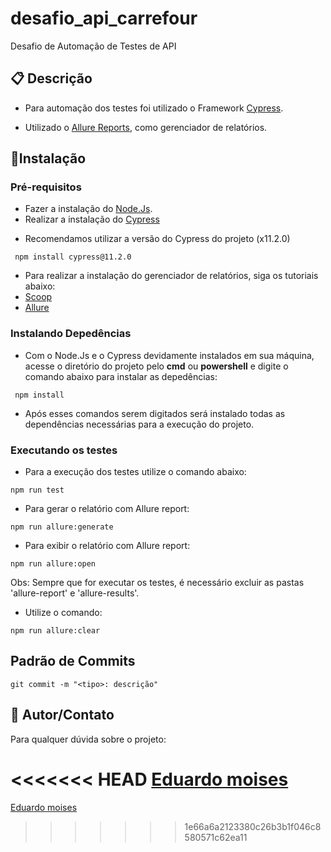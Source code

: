 # desafio_api_carrefour
Desafio de Automação de Testes de API

## 📋 Descrição 
- Para automação dos testes foi utilizado o Framework [Cypress](https://www.cypress.io/).

- Utilizado o [Allure Reports](hhttps://docs.qameta.io/allure/#_installing_a_commandline), como gerenciador de relatórios.

## 🚀Instalação
### Pré-requisitos
- Fazer a instalação do [Node.Js](https://nodejs.org/en/).
- Realizar a instalação do [Cypress](https://www.cypress.io/)
* Recomendamos utilizar a versão do Cypress do projeto (x11.2.0)
```
 npm install cypress@11.2.0
```
- Para realizar a instalação do gerenciador de relatórios, siga os tutoriais abaixo:
- [Scoop](https://scoop.sh/)
- [Allure](https://docs.qameta.io/allure/)

### Instalando Depedências
- Com o Node.Js e o Cypress devidamente instalados em sua máquina, acesse o diretório do projeto pelo **cmd** ou **powershell** e digite o comando abaixo para instalar as depedências:
```
 npm install
```
- Após esses comandos serem digitados será instalado todas as dependências necessárias para a execução do projeto.

### Executando os testes
- Para a execução dos testes utilize o comando abaixo:
```
npm run test
```
- Para gerar o relatório com Allure report:
```
npm run allure:generate
```
- Para exibir o relatório com Allure report:
```
npm run allure:open
```
Obs: Sempre que for executar os testes, é necessário excluir as pastas 'allure-report' e 'allure-results'. 
- Utilize o comando:
```
npm run allure:clear
```
## Padrão de Commits
```
git commit -m "<tipo>: descrição"
```

## 📌 Autor/Contato

Para qualquer dúvida sobre o projeto:

<<<<<<< HEAD
[Eduardo moises](eduardo.moisesqa@hotmail.com) 
=======
[Eduardo moises](eduardo.moisesqa@hotmail.com) 
>>>>>>> 1e66a6a2123380c26b3b1f046c8580571c62ea11
